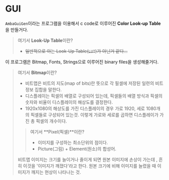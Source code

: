 # **GUI**

`AmbaGuiGen`이라는 프로그램을 이용해서 c code로 이루어진 **Color Look-up Table**을 만들거다.

> 여기서 **Look-Up Table**이란?
>
> - ~~일반적으로 아는 Look-Up Table(`LUT`)가 아닌거 같다...~~

이 프로그램은 Bitmap, Fonts, Strings으로 이루어진 binary files을 생성해줄거다.

> 여기서 **Bitmap**이란?
>
> - 비트맵은 비트의 지도(map of bits)란 뜻으로 각 필셀에 저장된 일련의 비트정보 집합을 말한다.
> - 디스플레이는 픽셀의 배열로 구성되어 있는데, 픽셀들의 배열 방식과 픽셀의 숫자와 비율이 디스플레이의 해상도를 결정한다.
> - 1920x1080의 해상도를 가진 디스플레이의 경우 가로 1920, 세로 1080개의 픽셀들로 구성되어 있는것. 이렇게 가로와 세로를 곱하면 디스플레이가  가진 총 픽셀의 개수이다.
>
> > 여기서 **Pixel(픽셀)**이란?
> >
> > - 이미지를 구성하는 최소단위의 점이다.
> > - Picture(그림) + Element(원소)의 합성어.
>
> 비트맵 이미지는 크기를 늘이거나 줄이게 되면 원본 이미지에 손상이 가는데 , 흔히 이것을 '이미지가 깨졌다'라고 한다. 원본 크기에 비해 이미지를 늘렸을 때 이미지가 깨지는 현상이 나타나는 것.



